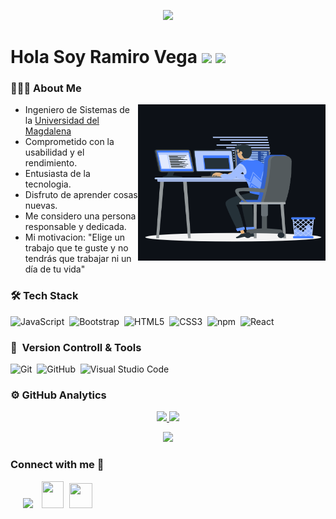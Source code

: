 <div>
<p align="center">
  <img src="https://miro.medium.com/max/2048/1*OohqW5DGh9CQS4hLY5FXzA.png" height="230"/>
</p>
<h1>Hola Soy Ramiro Vega <img src="https://media.giphy.com/media/hvRJCLFzcasrR4ia7z/giphy.gif" width="28"> <img src="https://emojis.slackmojis.com/emojis/images/1531849430/4246/blob-sunglasses.gif?1531849430" width="28"</h1>

<h3 align="left">👨🏻‍💻 About Me </h3>
<p><img align="right" height="250" width="300" src="https://raw.githubusercontent.com/SubhadeepZilong/SubhadeepZilong/main/icons/animation_500_kxa883sd.gif" alt="SubhadeepZilong" /></p>
<ul>
  <li>Ingeniero de Sistemas de la <a href="https://www.unimagdalena.edu.co/">Universidad del Magdalena</a></li>
  <li>Comprometido con la usabilidad y el rendimiento.</li>
  <li>Entusiasta de la tecnologia.</li>
  <li>Disfruto de aprender cosas nuevas.</li>
  <li>Me considero una persona responsable y dedicada.</li>
  <li>Mi motivacion: "Elige un trabajo que te guste y no tendrás que trabajar ni un día de tu vida"</li>
</ul>


<h3 align="left">🛠 Tech Stack</h3>

![JavaScript](https://img.shields.io/badge/javascript-%23323330.svg?style=for-the-badge&logo=javascript&logoColor=%23F7DF1E)&nbsp;
![Bootstrap](https://img.shields.io/badge/bootstrap-%23563D7C.svg?style=for-the-badge&logo=bootstrap&logoColor=white)&nbsp;
![HTML5](https://img.shields.io/badge/html5-%23E34F26.svg?style=for-the-badge&logo=html5&logoColor=white)&nbsp;
![CSS3](https://img.shields.io/badge/css3-%231572B6.svg?style=for-the-badge&logo=css3&logoColor=white)&nbsp;
![npm](https://img.shields.io/npm/v/npm.svg?style=for-the-badge&logo=npm&logoColor=white)&nbsp;
![React](https://img.shields.io/badge/-ReactJs-61DAFB?logo=react&logoColor=white&style=for-the-badge)&nbsp;

<h3 align="left">🧰 &nbsp;Version Controll & Tools</h3>

![Git](https://img.shields.io/badge/git-%23F05033.svg?style=for-the-badge&logo=git&logoColor=white)&nbsp;
![GitHub](https://img.shields.io/badge/github-%23121011.svg?style=for-the-badge&logo=github&logoColor=white)&nbsp;
![Visual Studio Code](https://img.shields.io/badge/Visual%20Studio%20Code-0078d7.svg?style=for-the-badge&logo=visual-studio-code&logoColor=white)&nbsp;

<h3 align="left">⚙️ GitHub Analytics</h3>

<p align="center">
  <a href="https://github.com/RamiroVega">
    <img height="180em" src="https://github-readme-stats-eight-theta.vercel.app/api?username=RamiroVega&show_icons=true&theme=algolia&include_all_commits=true&count_private=true"/>
  </a>
  <a href="https://github.com/RamiroVega">
    <img height="180em" src="https://github-readme-stats-eight-theta.vercel.app/api/top-langs/?username=RamiroVega&layout=compact&langs_count=8&theme=algolia"/>
  </a>
</p>

<p align="center">
  <img height="180em" src="https://github-readme-streak-stats.herokuapp.com/?user=RamiroVega&theme=dark&hide_border=true"/>
</p>

<h3 align="left" >Connect with me 🤝 </h3>

 <div align="left"  class="icons-social" style="margin-left: 10px;">
    <a   target="_blank" href="https://www.linkedin.com/in/ramiro-vega-balaguera-604206118">
	<img src="https://img.icons8.com/doodle/40/000000/linkedin--v2.png" style="margin-left: 10px;" ></a>
    <a style="margin-left: 10px;" target="_blank" href="mailto:ramiro.vega1993@gmail.com?Subject=Interesado">
       <img src="https://img.icons8.com/doodle/2x/gmail-new.png" style=" width:35px; height:43px;"></a>
    <a style="margin-left: 5px;" target="_blank" href="https://">
	<img src="https://img.icons8.com/ultraviolet/2x/resume.png" style=" width:37px; height:40px;"></a>
</div>

</p>	

</div>

